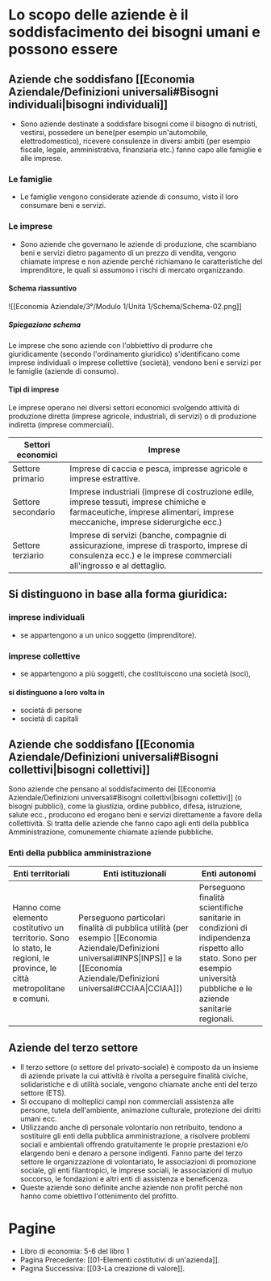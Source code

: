 
# Lo scopo delle aziende è il soddisfacimento dei bisogni umani e possono essere
## Aziende che soddisfano [[Economia Aziendale/Definizioni universali#Bisogni individuali|bisogni individuali]]
- Sono aziende destinate a soddisfare bisogni come il bisogno di nutristi, vestirsi, possedere un bene(per esempio un'automobile, elettrodomestico), ricevere consulenze in diversi ambiti (per esempio fiscale, legale, amministrativa, finanziaria etc.) fanno capo alle famiglie e alle imprese.
### Le famiglie
- Le famiglie vengono considerate aziende di consumo, visto il loro consumare beni e servizi.
### Le imprese
- Sono aziende che governano le aziende di produzione, che scambiano beni e servizi dietro pagamento di un prezzo di vendita, vengono chiamate imprese e non aziende perché richiamano le caratteristiche del imprenditore, le quali si assumono i rischi di mercato organizzando.
#### Schema riassuntivo

![[Economia Aziendale/3°/Modulo 1/Unità 1/Schema/Schema-02.png]]
##### Spiegazione schema
Le imprese che sono aziende con l'obbiettivo di produrre che giuridicamente (secondo l'ordinamento giuridico) s'identificano come imprese individuali o imprese collettive (società), vendono beni e servizi per le famiglie (aziende di consumo).
#### Tipi di imprese
Le imprese operano nei diversi settori economici svolgendo attività di produzione diretta (imprese agricole, industriali, di servizi) o di produzione indiretta (imprese commerciali).

| Settori economici  | Imprese                                                                                                                                                                   |
| ------------------ | ------------------------------------------------------------------------------------------------------------------------------------------------------------------------- |
| Settore primario   | Imprese di caccia e pesca, impresse agricole e imprese estrattive.                                                                                                        |
| Settore secondario | Imprese industriali (imprese di costruzione edile, imprese tessuti, imprese chimiche  e farmaceutiche, imprese alimentari, imprese meccaniche, imprese siderurgiche ecc.) |
| Settore terziario  | Imprese di servizi (banche, compagnie di assicurazione, imprese di trasporto, imprese di consulenza ecc.) e le imprese commerciali all'ingrosso e al dettaglio.           |
## Si distinguono in base alla forma giuridica:
### imprese individuali
- se appartengono a un unico soggetto (imprenditore).
### imprese collettive
- se appartengono a più soggetti, che costituiscono una società (soci), 
#### si distinguono a loro volta in 
- società di persone
- società di capitali
## Aziende che soddisfano [[Economia Aziendale/Definizioni universali#Bisogni collettivi|bisogni collettivi]]
Sono aziende che pensano al soddisfacimento dei [[Economia Aziendale/Definizioni universali#Bisogni collettivi|bisogni collettivi]] (o bisogni pubblici), come la giustizia, ordine pubblico, difesa, istruzione, salute ecc., producono ed erogano beni e servizi direttamente a favore della collettività.
Si tratta delle aziende che fanno capo agli enti della pubblica Amministrazione, comunemente chiamate aziende pubbliche.
### Enti della pubblica amministrazione

| Enti territoriali                                                                                                       | Enti istituzionali                                                                                                                                                                         | Enti autonomi                                                                                                                                                         |
| ----------------------------------------------------------------------------------------------------------------------- | ------------------------------------------------------------------------------------------------------------------------------------------------------------------------------------------ | --------------------------------------------------------------------------------------------------------------------------------------------------------------------- |
| Hanno come elemento costitutivo un territorio. Sono lo stato, le regioni, le province, le città metropolitane e comuni. | Perseguono particolari finalità di pubblica utilità (per esempio [[Economia Aziendale/Definizioni universali#INPS\|INPS]] e la [[Economia Aziendale/Definizioni universali#CCIAA\|CCIAA]]) | Perseguono finalità scientifiche sanitarie in condizioni di indipendenza rispetto allo stato. Sono per esempio università pubbliche e le aziende sanitarie regionali. |
## Aziende del terzo settore 
- Il terzo settore (o settore del privato-sociale) è composto da un insieme di aziende private la cui attività è rivolta a perseguire finalità civiche, solidaristiche e di utilità sociale, vengono chiamate anche enti del terzo settore (ETS).
- Si occupano di molteplici campi non commerciali assistenza alle persone, tutela dell'ambiente, animazione culturale, protezione dei diritti umani ecc.
- Utilizzando anche di personale volontario non retribuito, tendono a sostituire gli enti della pubblica amministrazione, a risolvere problemi sociali e ambientali offrendo gratuitamente le proprie prestazioni e/o elargendo beni e denaro a persone indigenti. Fanno parte del terzo settore le organizzazione di volontariato, le associazioni di promozione sociale, gli enti filantropici, le imprese sociali, le associazioni di mutuo soccorso, le fondazioni e altri enti di assistenza e beneficenza.
- Queste aziende sono definite anche aziende non profit perché non hanno come obiettivo l'ottenimento del profitto.
# Pagine
- Libro di economia: 5-6 del libro 1
- Pagina Precedente: [[01-Elementi costitutivi di un'azienda]].
- Pagina Successiva: [[03-La creazione di valore]].